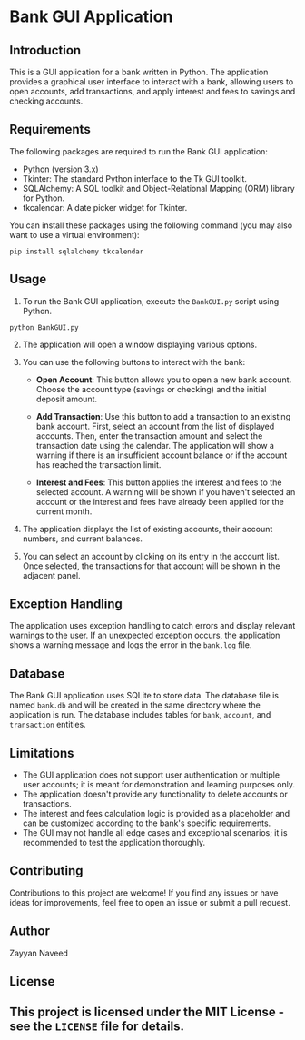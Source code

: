 # Bank GUI Application

## Introduction

This is a GUI application for a bank written in Python. The application provides a graphical user interface to interact with a bank, allowing users to open accounts, add transactions, and apply interest and fees to savings and checking accounts.

## Requirements

The following packages are required to run the Bank GUI application:

- Python (version 3.x)
- Tkinter: The standard Python interface to the Tk GUI toolkit.
- SQLAlchemy: A SQL toolkit and Object-Relational Mapping (ORM) library for Python.
- tkcalendar: A date picker widget for Tkinter.

You can install these packages using the following command (you may also want to use a virtual environment):

```
pip install sqlalchemy tkcalendar
```

## Usage

1. To run the Bank GUI application, execute the `BankGUI.py` script using Python.

```
python BankGUI.py
```

2. The application will open a window displaying various options.

3. You can use the following buttons to interact with the bank:

   - **Open Account**: This button allows you to open a new bank account. Choose the account type (savings or checking) and the initial deposit amount.

   - **Add Transaction**: Use this button to add a transaction to an existing bank account. First, select an account from the list of displayed accounts. Then, enter the transaction amount and select the transaction date using the calendar. The application will show a warning if there is an insufficient account balance or if the account has reached the transaction limit.

   - **Interest and Fees**: This button applies the interest and fees to the selected account. A warning will be shown if you haven't selected an account or the interest and fees have already been applied for the current month.

4. The application displays the list of existing accounts, their account numbers, and current balances.

5. You can select an account by clicking on its entry in the account list. Once selected, the transactions for that account will be shown in the adjacent panel.

## Exception Handling

The application uses exception handling to catch errors and display relevant warnings to the user. If an unexpected exception occurs, the application shows a warning message and logs the error in the `bank.log` file.

## Database

The Bank GUI application uses SQLite to store data. The database file is named `bank.db` and will be created in the same directory where the application is run. The database includes tables for `bank`, `account`, and `transaction` entities.

## Limitations

- The GUI application does not support user authentication or multiple user accounts; it is meant for demonstration and learning purposes only.
- The application doesn't provide any functionality to delete accounts or transactions.
- The interest and fees calculation logic is provided as a placeholder and can be customized according to the bank's specific requirements.
- The GUI may not handle all edge cases and exceptional scenarios; it is recommended to test the application thoroughly.

## Contributing

Contributions to this project are welcome! If you find any issues or have ideas for improvements, feel free to open an issue or submit a pull request.

## Author

Zayyan Naveed

## License

This project is licensed under the MIT License - see the `LICENSE` file for details.
---
